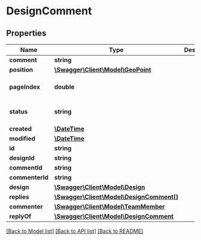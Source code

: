 # DesignComment

## Properties
Name | Type | Description | Notes
------------ | ------------- | ------------- | -------------
**comment** | **string** |  | 
**position** | [**\Swagger\Client\Model\GeoPoint**](GeoPoint.md) |  | [optional] 
**pageIndex** | **double** |  | [optional] [default to 0.0]
**status** | **string** |  | [optional] [default to 'unsolved']
**created** | [**\DateTime**](\DateTime.md) |  | [optional] 
**modified** | [**\DateTime**](\DateTime.md) |  | [optional] 
**id** | **string** |  | [optional] 
**designId** | **string** |  | [optional] 
**commentId** | **string** |  | [optional] 
**commenterId** | **string** |  | [optional] 
**design** | [**\Swagger\Client\Model\Design**](Design.md) |  | [optional] 
**replies** | [**\Swagger\Client\Model\DesignComment[]**](DesignComment.md) |  | [optional] 
**commenter** | [**\Swagger\Client\Model\TeamMember**](TeamMember.md) |  | [optional] 
**replyOf** | [**\Swagger\Client\Model\DesignComment**](DesignComment.md) |  | [optional] 

[[Back to Model list]](../README.md#documentation-for-models) [[Back to API list]](../README.md#documentation-for-api-endpoints) [[Back to README]](../README.md)


